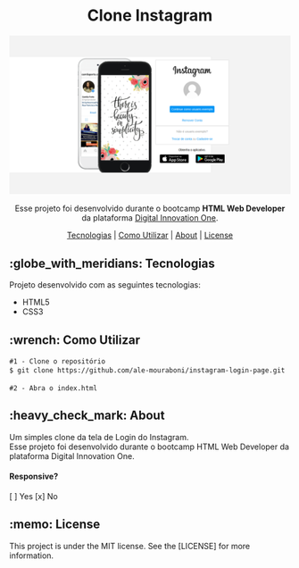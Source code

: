<h1 align="center">Clone Instagram</h1>
<p align="center">
  <img src="assets/readme/instagram-login-page.png">
</p>

<p align="center">
  Esse projeto foi desenvolvido durante o bootcamp <strong>HTML Web Developer</strong> da plataforma <a href="https://digitalinnovation.one/">Digital Innovation One</a>.
</p>

<p align="center">
  <a href="#technology">Tecnologias</a> | 
  <a href="#c-utilizar">Como Utilizar</a> |
  <a href="#about">About</a> |
  <a href="#license">License</a> 
</p>

<h2 id="technology">:globe_with_meridians: Tecnologias</h2>
<p>Projeto desenvolvido com as seguintes tecnologias:</p>
<ul>
  <li>HTML5</li>
  <li>CSS3</li>
</ul>

<h2 id="c-utilizar">:wrench: Como Utilizar</h2>

```
#1 - Clone o repositório
$ git clone https://github.com/ale-mouraboni/instagram-login-page.git

#2 - Abra o index.html
```

<h2 id="about">:heavy_check_mark: About</h2>
<p>Um simples clone da tela de Login do Instagram.
</br>
Esse projeto foi desenvolvido durante o bootcamp HTML Web Developer da plataforma Digital Innovation One.
<h4>Responsive?</h4>
[ ] Yes  [x] No
</p>

<h2 id="license">:memo: License</h2>
<p>This project is under the MIT license. See the [LICENSE] for more information.
</p>
